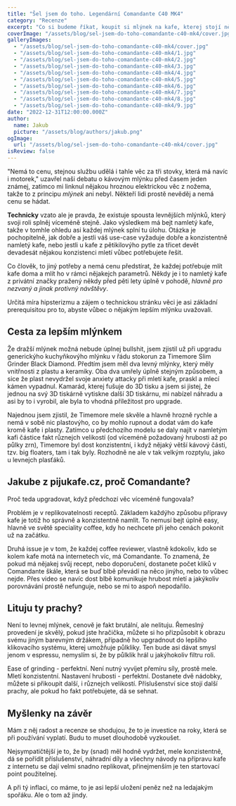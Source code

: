 ```yaml
---
title: "Šel jsem do toho. Legendární Comandante C40 MK4"
category: "Recenze"
excerpt: "Co si budeme říkat, koupit si mlýnek na kafe, kterej stojí několikanásobek běžně dostupnýho kávovaru, je dost bizarní věc. Logicky se nabízí otázka, jeslti to za ty prachy stojí, jakou to má utilitu a jestli to neni jenom honění si coffee hipsterskýho ega. Je to legit otázka a je na místě to zodpovědět. Buyer's remorse se ale zatim nedostavila a z mlýnku leze tak dobře namletý kafe, že jsem ochoten i já brzdit to osočování podobně nastavenejch lidí z nemístnýho hipsterizmu."
coverImage: "/assets/blog/sel-jsem-do-toho-comandante-c40-mk4/cover.jpg"
galleryImages:
  - "/assets/blog/sel-jsem-do-toho-comandante-c40-mk4/cover.jpg"
  - "/assets/blog/sel-jsem-do-toho-comandante-c40-mk4/1.jpg"
  - "/assets/blog/sel-jsem-do-toho-comandante-c40-mk4/2.jpg"
  - "/assets/blog/sel-jsem-do-toho-comandante-c40-mk4/3.jpg"
  - "/assets/blog/sel-jsem-do-toho-comandante-c40-mk4/4.jpg"
  - "/assets/blog/sel-jsem-do-toho-comandante-c40-mk4/5.jpg"
  - "/assets/blog/sel-jsem-do-toho-comandante-c40-mk4/6.jpg"
  - "/assets/blog/sel-jsem-do-toho-comandante-c40-mk4/7.jpg"
  - "/assets/blog/sel-jsem-do-toho-comandante-c40-mk4/8.jpg"
  - "/assets/blog/sel-jsem-do-toho-comandante-c40-mk4/9.jpg"
date: "2022-12-31T12:00:00.000Z"
author:
  name: Jakub
  picture: "/assets/blog/authors/jakub.png"
ogImage:
  url: "/assets/blog/sel-jsem-do-toho-comandante-c40-mk4/cover.jpg"
isReview: false
---
```


"Nemá to cenu, stejnou službu udělá i tahle věc za tři stovky, která má navíc i motorek," uzavřel naši debatu o kávovým mlýnku před časem jeden známej, zatimco mi linknul nějakou hroznou elektrickou věc z nožema, takže to z principu _mlýnek_ ani nebyl. Někteří lidi prostě nevěděj a nemá cenu se hádat.

**Technicky** vzato ale je pravda, že existuje spousta levnějších mlýnků, který svoji roli splněj víceméně stejně. Jako výsledkem má bejt namletý kafe, takže v tomhle ohledu asi každej mlýnek splní tu úlohu. Otázka je pochopitelně, jak dobře a jestli váš use-case vyžaduje dobře a konzistentně namletý kafe, nebo jestli u kafe z pětikilovýho pytle za třicet devět devadesát nějakou konzistenci mletí vůbec potřebujete řešit.

Co člověk, to jiný potřeby a nemá cenu předstírat, že každej potřebuje mlít kafe doma a mlít ho v rámci nějakejch parametrů. Někdy je i to namletý kafe z privátní značky pražený někdy před pěti lety úplně v pohodě, _hlavně pro nezvaný a jinak protivný návštěvy_.

Určitá míra hipsterizmu a zájem o technickou stránku věci je asi základní prerequisitou pro to, abyste vůbec o nějakým lepším mlýnku uvažovali.

## Cesta za lepším mlýnkem

Že dražší mlýnek možná nebude úplnej bullshit, jsem zjistil už při upgradu generickýho kuchyňkovýho mlýnku v řádu stokorun za Timemore Slim Grinder Black Diamond. Předtím jsem měl dva levný mlýnky, který měly vnitřnosti z plastu a keramiky. Oba dva umřely úplně stejným způsobem, a sice že plast nevydržel svoje anxiety attacky při mletí kafe, praskl a mlecí kámen vypadnul. Kamarád, kterej fušuje do 3D tisku a jsem si jistej, že jednou na svý 3D tiskárně vytiskne další 3D tiskárnu, mi nabízel náhradu a asi by to i vyrobil, ale byla to vhodná příležitost pro upgrade.

Najednou jsem zjistil, že Timemore mele skvěle a hlavně hrozně rychle a nemá v sobě nic plastovýho, co by mohlo rupnout a dodat vám do kafe kromě kafe i plasty. Zatímco u předchozího modelu se daly najít v namletým kafi částice fakt různejch velikostí (od víceméně požadovaný hrubosti až po půlky zrn), Timemore byl dost konzistentní, i když nějaký větší kávový části, tzv. big floaters, tam i tak byly. Rozhodně ne ale v tak velkým rozptylu, jako u levnejch plasťáků.

## Jakube z pijukafe.cz, proč Comandante?

Proč teda upgradovat, když předchozí věc víceméně fungovala?

Problém je v replikovatelnosti receptů. Základem každýho způsobu přípravy kafe je totiž ho správně a konzistentně namlít. To nemusí bejt úplně easy, hlavně ve světě speciality coffee, kdy ho nechcete při jeho cenách pokonit už na začátku.

Druhá issue je v tom, že každej coffee reviewer, vlastně kdokoliv, kdo se kolem kafe motá na internetech víc, má Comandante. To znamená, že pokud má nějakej svůj recept, nebo doporučení, dostanete počet kliků v Comandante škále, která se buď blbě převádí na něco jinýho, nebo to vůbec nejde. Přes video se navíc dost blbě komunikuje hrubost mletí a jakýkoliv porovnávání prostě nefunguje, nebo se mi to aspoň nepodařilo.

## Lituju ty prachy?

Není to levnej mlýnek, cenově je fakt brutální, ale nelituju. Řemeslný provedení je skvělý, pokud jste hračička, můžete si ho přizpůsobit k obrazu svému jiným barevným držákem, případně ho upgradnout do lepšího klikovacího systému, kterej umožňuje půlkliky. Ten bude asi dávat smysl jenom v espressu, nemyslím si, že by půlklik hrál u jakýhokoliv filtru roli.

Ease of grinding - perfektní. Není nutný vyvíjet přemíru síly, prostě mele. Mletí konzistentní. Nastavení hrubosti - perfektní. Dostanete dvě nádobky, můžete si přikoupit další, i různejch velikostí. Příslušenství sice stojí další prachy, ale pokud ho fakt potřebujete, dá se sehnat.

## Myšlenky na závěr

Mám z něj radost a recenze se shodujou, že to je investice na roky, která se při používání vyplatí. Budu to muset dlouhodobě vyzkoušet.

Nejsympatičtější je to, že by (snad) měl hodně vydržet, mele konzistentně, dá se pořídit příslušenství, náhradní díly a všechny návody na přípravu kafe z internetu se dají velmi snadno replikovat, přinejmenším je ten startovací point použitelnej.

A při tý inflaci, co máme, to je asi lepší uložení peněz než na ledajakým spořáku. Ale o tom až jindy.
